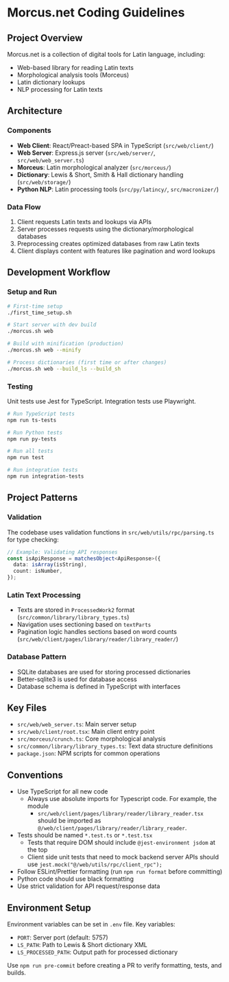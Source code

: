 # Morcus.net Coding Guidelines

## Project Overview

Morcus.net is a collection of digital tools for Latin language, including:

- Web-based library for reading Latin texts
- Morphological analysis tools (Morceus)
- Latin dictionary lookups
- NLP processing for Latin texts

## Architecture

### Components

- **Web Client**: React/Preact-based SPA in TypeScript (`src/web/client/`)
- **Web Server**: Express.js server (`src/web/server/`, `src/web/web_server.ts`)
- **Morceus**: Latin morphological analyzer (`src/morceus/`)
- **Dictionary**: Lewis & Short, Smith & Hall dictionary handling (`src/web/storage/`)
- **Python NLP**: Latin processing tools (`src/py/latincy/`, `src/macronizer/`)

### Data Flow

1. Client requests Latin texts and lookups via APIs
2. Server processes requests using the dictionary/morphological databases
3. Preprocessing creates optimized databases from raw Latin texts
4. Client displays content with features like pagination and word lookups

## Development Workflow

### Setup and Run

```bash
# First-time setup
./first_time_setup.sh

# Start server with dev build
./morcus.sh web

# Build with minification (production)
./morcus.sh web --minify

# Process dictionaries (first time or after changes)
./morcus.sh web --build_ls --build_sh
```

### Testing

Unit tests use Jest for TypeScript.
Integration tests use Playwright.

```bash
# Run TypeScript tests
npm run ts-tests

# Run Python tests
npm run py-tests

# Run all tests
npm run test

# Run integration tests
npm run integration-tests
```

## Project Patterns

### Validation

The codebase uses validation functions in `src/web/utils/rpc/parsing.ts` for type checking:

```typescript
// Example: Validating API responses
const isApiResponse = matchesObject<ApiResponse>({
  data: isArray(isString),
  count: isNumber,
});
```

### Latin Text Processing

- Texts are stored in `ProcessedWork2` format (`src/common/library/library_types.ts`)
- Navigation uses sectioning based on `textParts`
- Pagination logic handles sections based on word counts (`src/web/client/pages/library/reader/library_reader/`)

### Database Pattern

- SQLite databases are used for storing processed dictionaries
- Better-sqlite3 is used for database access
- Database schema is defined in TypeScript with interfaces

## Key Files

- `src/web/web_server.ts`: Main server setup
- `src/web/client/root.tsx`: Main client entry point
- `src/morceus/crunch.ts`: Core morphological analysis
- `src/common/library/library_types.ts`: Text data structure definitions
- `package.json`: NPM scripts for common operations

## Conventions

- Use TypeScript for all new code
  - Always use absolute imports for Typescript code. For example, the module
    - `src/web/client/pages/library/reader/library_reader.tsx` should be imported as
      `@/web/client/pages/library/reader/library_reader`.
- Tests should be named `*.test.ts` or `*.test.tsx`
  - Tests that require DOM should include `@jest-environment jsdom` at the top
  - Client side unit tests that need to mock backend server APIs should use `jest.mock("@/web/utils/rpc/client_rpc");`
- Follow ESLint/Prettier formatting (run `npm run format` before committing)
- Python code should use black formatting
- Use strict validation for API request/response data

## Environment Setup

Environment variables can be set in `.env` file. Key variables:

- `PORT`: Server port (default: 5757)
- `LS_PATH`: Path to Lewis & Short dictionary XML
- `LS_PROCESSED_PATH`: Output path for processed dictionary

Use `npm run pre-commit` before creating a PR to verify formatting, tests, and builds.
